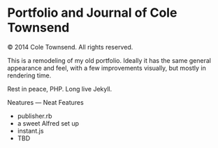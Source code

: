# Portfolio and Journal of Cole Townsend
© 2014 Cole Townsend. All rights reserved.

This is a remodeling of my old portfolio. Ideally it has the same general appearance and feel, with a few improvements visually, but mostly in rendering time.

Rest in peace, PHP. Long live Jekyll.

Neatures — Neat Features
* publisher.rb
* a sweet Alfred set up
* instant.js
* TBD
